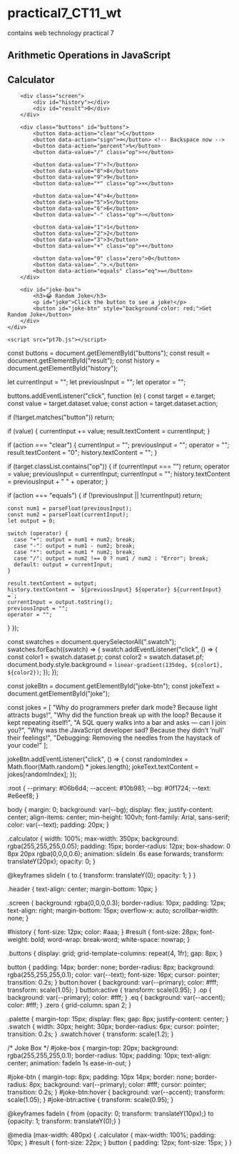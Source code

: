 # practical7_CT11_wt
contains web technology practical 7


<!DOCTYPE html>
<html>
<head>
  <title>Arithmetic Operations</title>
</head>
<body>
  <h2>Arithmetic Operations in JavaScript</h2>
  <script>

    let num1 = parseFloat(prompt("Enter first number:"));
    let num2 = parseFloat(prompt("Enter second number:"));

    
    let sum = num1 + num2;
    let difference = num1 - num2;
    let product = num1 * num2;
    let quotient = num1 / num2;

    
    document.write("<h3>Results:</h3>");
    document.write("Addition: " + sum + "<br>");
    document.write("Subtraction: " + difference + "<br>");
    document.write("Multiplication: " + product + "<br>");
    document.write("Division: " + quotient.toFixed(2));
  </script>
</body>
</html>







<!DOCTYPE html>
<html lang="en">
<head>
    <meta charset="UTF-8">
    <meta name="viewport" content="width=device-width, initial-scale=1.0">
    <title>Calculator</title>
    <link rel="stylesheet" href="pt7b.css">
</head>
<body>
    <div class="calculator">
        <div class="header">
            <h2>Calculator</h2>
        </div>

        <div class="screen">
            <div id="history"></div>
            <div id="result">0</div>
        </div>

        <div class="buttons" id="buttons">
            <button data-action="clear">C</button>
            <button data-action="sign">⌫</button> <!-- Backspace now -->
            <button data-action="percent">%</button>
            <button data-value="/" class="op">÷</button>

            <button data-value="7">7</button>
            <button data-value="8">8</button>
            <button data-value="9">9</button>
            <button data-value="*" class="op">×</button>

            <button data-value="4">4</button>
            <button data-value="5">5</button>
            <button data-value="6">6</button>
            <button data-value="-" class="op">−</button>

            <button data-value="1">1</button>
            <button data-value="2">2</button>
            <button data-value="3">3</button>
            <button data-value="+" class="op">+</button>

            <button data-value="0" class="zero">0</button>
            <button data-value=".">.</button>
            <button data-action="equals" class="eq">=</button>
        </div>

        <div id="joke-box">
            <h3>😂 Random Joke</h3>
            <p id="joke">Click the button to see a joke!</p>
            <button id="joke-btn" style="background-color: red;">Get Random Joke</button>
        </div>
    </div>

    <script src="pt7b.js"></script>
</body>
</html>




const buttons = document.getElementById("buttons");
const result = document.getElementById("result");
const history = document.getElementById("history");

let currentInput = "";
let previousInput = "";
let operator = "";

buttons.addEventListener("click", function (e) {
  const target = e.target;
  const value = target.dataset.value;
  const action = target.dataset.action;

  if (!target.matches("button")) return;

  if (value) {
    currentInput += value;
    result.textContent = currentInput;
  }

  if (action === "clear") {
    currentInput = "";
    previousInput = "";
    operator = "";
    result.textContent = "0";
    history.textContent = "";
  }

  if (target.classList.contains("op")) {
    if (currentInput === "") return;
    operator = value;
    previousInput = currentInput;
    currentInput = "";
    history.textContent = previousInput + " " + operator;
  }

  if (action === "equals") {
    if (!previousInput || !currentInput) return;

    const num1 = parseFloat(previousInput);
    const num2 = parseFloat(currentInput);
    let output = 0;

    switch (operator) {
      case "+": output = num1 + num2; break;
      case "-": output = num1 - num2; break;
      case "*": output = num1 * num2; break;
      case "/": output = num2 !== 0 ? num1 / num2 : "Error"; break;
      default: output = currentInput;
    }

    result.textContent = output;
    history.textContent = `${previousInput} ${operator} ${currentInput} =`;
    currentInput = output.toString();
    previousInput = "";
    operator = "";
  }
});

const swatches = document.querySelectorAll(".swatch");
swatches.forEach((swatch) => {
  swatch.addEventListener("click", () => {
    const color1 = swatch.dataset.p;
    const color2 = swatch.dataset.pf;
    document.body.style.background = `linear-gradient(135deg, ${color1}, ${color2})`;
  });
});

const jokeBtn = document.getElementById("joke-btn");
const jokeText = document.getElementById("joke");

const jokes = [
  "Why do programmers prefer dark mode? Because light attracts bugs!",
  "Why did the function break up with the loop? Because it kept repeating itself!",
  "A SQL query walks into a bar and asks — can I join you?",
  "Why was the JavaScript developer sad? Because they didn’t ‘null’ their feelings!",
  "Debugging: Removing the needles from the haystack of your code!"
];

jokeBtn.addEventListener("click", () => {
  const randomIndex = Math.floor(Math.random() * jokes.length);
  jokeText.textContent = jokes[randomIndex];
});




:root {
    --primary: #06b6d4;
    --accent: #10b981;
    --bg: #0f1724;
    --text: #e6eef8;
}

body {
    margin: 0;
    background: var(--bg);
    display: flex;
    justify-content: center;
    align-items: center;
    min-height: 100vh;
    font-family: Arial, sans-serif;
    color: var(--text);
    padding: 20px;
}

.calculator {
    width: 100%;
    max-width: 350px;
    background: rgba(255,255,255,0.05);
    padding: 15px;
    border-radius: 12px;
    box-shadow: 0 8px 20px rgba(0,0,0,0.6);
    animation: slideIn .6s ease forwards;
    transform: translateY(20px);
    opacity: 0;
}

@keyframes slideIn {
    to {
        transform: translateY(0);
        opacity: 1;
    }
}

.header {
    text-align: center;
    margin-bottom: 10px;
}

.screen {
    background: rgba(0,0,0,0.3);
    border-radius: 10px;
    padding: 12px;
    text-align: right;
    margin-bottom: 15px;
    overflow-x: auto;
    scrollbar-width: none;
}

#history {
    font-size: 12px;
    color: #aaa;
}
#result {
    font-size: 28px;
    font-weight: bold;
    word-wrap: break-word;
    white-space: nowrap;
}

.buttons {
    display: grid;
    grid-template-columns: repeat(4, 1fr);
    gap: 8px;
}

button {
    padding: 14px;
    border: none;
    border-radius: 8px;
    background: rgba(255,255,255,0.1);
    color: var(--text);
    font-size: 16px;
    cursor: pointer;
    transition: 0.2s;
}
button:hover {
    background: var(--primary);
    color: #fff;
    transform: scale(1.05);
}
button:active {
    transform: scale(0.95);
}
.op {
    background: var(--primary);
    color: #fff;
}
.eq {
    background: var(--accent);
    color: #fff;
}
.zero {
    grid-column: span 2;
}

.palette {
    margin-top: 15px;
    display: flex;
    gap: 8px;
    justify-content: center;
}
.swatch {
    width: 30px;
    height: 30px;
    border-radius: 6px;
    cursor: pointer;
    transition: 0.2s;
}
.swatch:hover {
    transform: scale(1.2);
}

/* Joke Box */
#joke-box {
    margin-top: 20px;
    background: rgba(255,255,255,0.1);
    border-radius: 10px;
    padding: 10px;
    text-align: center;
    animation: fadeIn 1s ease-in-out;
}

#joke-btn {
    margin-top: 8px;
    padding: 10px 14px;
    border: none;
    border-radius: 8px;
    background: var(--primary);
    color: #fff;
    cursor: pointer;
    transition: 0.2s;
}
#joke-btn:hover {
    background: var(--accent);
    transform: scale(1.05);
}
#joke-btn:active {
    transform: scale(0.95);
}

@keyframes fadeIn {
    from {opacity: 0; transform: translateY(10px);}
    to {opacity: 1; transform: translateY(0);}
}

@media (max-width: 480px) {
    .calculator {
        max-width: 100%;
        padding: 10px;
    }
    #result {
        font-size: 22px;
    }
    button {
        padding: 12px;
        font-size: 15px;
    }
}
